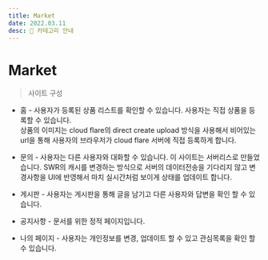 ```yaml
---
title: Market
date: 2022.03.11
desc: 👀 카테고리 안내
---
```


# Market

> 사이트 구성

- 홈 - 사용자가 등록된 상품 리스트를 확인할 수 있습니다. 사용자는 직접 상품을 등록할 수 있습니다.  
  상품의 이미지는 cloud flare의 direct create upload 방식을 사용해서 비어있는 url을 통해 사용자의 브라우저가 cloud flare 서버에 직접 등록하게 합니다.

- 문의 - 사용자는 다른 사용자와 대화할 수 있습니다. 이 사이트는 서버리스로 만들었습니다.
  SWR의 캐시를 변경하는 방식으로 서버의 데이터전송을 기다리지 않고 변경사항을 UI에 반영해서 마치 실시간처럼 보이게 상태를 업데이트 합니다.

- 게시판 - 사용자는 게시판을 통해 글을 남기고 다른 사용자와 답변을 확인 할 수 있습니다.

- 공지사항 - 문서를 위한 정적 페이지입니다.

- 나의 페이지 - 사용자는 개인정보를 변경, 업데이트 할 수 있고 관심목록을 확인 할 수 있습니다.
